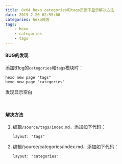 ```yaml
---
title: 0x04_hexo categories和tags页面不显示解决方法
date: 2019-2-20 02:55:06
categories: hexo博客
tags: 
	- hexo
	- categories
	- tags
---
```


#### BUG的发现

添加B1og的`categories`和`tags`模块时：

```
hexo new page "tags"
hexo new page "categories"
```

发现显示空白

<br />

#### 解决方法

1. 编辑`/source/tags/index.md`，添加如下代码：

   ```
   layout: "tags"
   ```

2. 编辑/source/categories/index.md，添加如下代码：

   ``` 
   layout: "categories"
   ```

   

